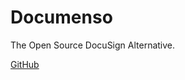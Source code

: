 # Documenso

The Open Source DocuSign Alternative.

[GitHub](https://github.com/documenso/documenso)